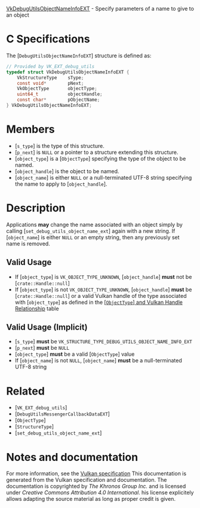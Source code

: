 [VkDebugUtilsObjectNameInfoEXT](https://www.khronos.org/registry/vulkan/specs/1.3-extensions/man/html/VkDebugUtilsObjectNameInfoEXT.html) - Specify parameters of a name to give to an object

# C Specifications
The [`DebugUtilsObjectNameInfoEXT`] structure is defined as:
```c
// Provided by VK_EXT_debug_utils
typedef struct VkDebugUtilsObjectNameInfoEXT {
    VkStructureType    sType;
    const void*        pNext;
    VkObjectType       objectType;
    uint64_t           objectHandle;
    const char*        pObjectName;
} VkDebugUtilsObjectNameInfoEXT;
```

# Members
- [`s_type`] is the type of this structure.
- [`p_next`] is `NULL` or a pointer to a structure extending this structure.
- [`object_type`] is a [`ObjectType`] specifying the type of the object to be named.
- [`object_handle`] is the object to be named.
- [`object_name`] is either `NULL` or a null-terminated UTF-8 string specifying the name to apply to [`object_handle`].

# Description
Applications **may**  change the name associated with an object simply by
calling [`set_debug_utils_object_name_ext`] again with a new string.
If [`object_name`] is either `NULL` or an empty string, then any
previously set name is removed.
## Valid Usage
-    If [`object_type`] is `VK_OBJECT_TYPE_UNKNOWN`, [`object_handle`] **must**  not be [`crate::Handle::null`]
-    If [`object_type`] is not `VK_OBJECT_TYPE_UNKNOWN`, [`object_handle`] **must**  be [`crate::Handle::null`] or a valid Vulkan handle of the type associated with [`object_type`] as defined in the [[`ObjectType`] and Vulkan Handle Relationship](https://www.khronos.org/registry/vulkan/specs/1.3-extensions/html/vkspec.html#debugging-object-types) table

## Valid Usage (Implicit)
-  [`s_type`] **must**  be `VK_STRUCTURE_TYPE_DEBUG_UTILS_OBJECT_NAME_INFO_EXT`
-  [`p_next`] **must**  be `NULL`
-  [`object_type`] **must**  be a valid [`ObjectType`] value
-    If [`object_name`] is not `NULL`, [`object_name`] **must**  be a null-terminated UTF-8 string

# Related
- [`VK_EXT_debug_utils`]
- [`DebugUtilsMessengerCallbackDataEXT`]
- [`ObjectType`]
- [`StructureType`]
- [`set_debug_utils_object_name_ext`]

# Notes and documentation
For more information, see the [Vulkan specification](https://www.khronos.org/registry/vulkan/specs/1.3-extensions/html/vkspec.html)
This documentation is generated from the Vulkan specification and documentation.
The documentation is copyrighted by *The Khronos Group Inc.* and is licensed under *Creative Commons Attribution 4.0 International*.
his license explicitely allows adapting the source material as long as proper credit is given.
        